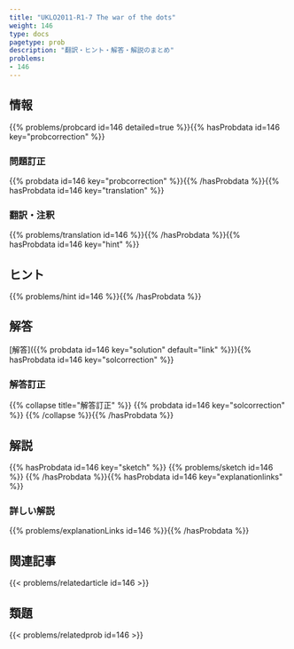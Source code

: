 ```yaml
---
title: "UKLO2011-R1-7 The war of the dots"
weight: 146
type: docs
pagetype: prob
description: "翻訳・ヒント・解答・解説のまとめ"
problems: 
- 146
---
```


## 情報

{{% problems/probcard id=146 detailed=true %}}{{% hasProbdata id=146 key="probcorrection" %}}

### 問題訂正

{{% probdata id=146 key="probcorrection" %}}{{% /hasProbdata %}}{{% hasProbdata id=146 key="translation" %}}

### 翻訳・注釈

{{% problems/translation id=146 %}}{{% /hasProbdata %}}{{% hasProbdata id=146 key="hint" %}}

## ヒント

{{% problems/hint id=146 %}}{{% /hasProbdata %}}

## 解答

[解答]({{% probdata id=146 key="solution" default="link" %}}){{% hasProbdata id=146 key="solcorrection" %}}

### 解答訂正

{{% collapse title="解答訂正" %}}
{{% probdata id=146 key="solcorrection" %}}
{{% /collapse %}}{{% /hasProbdata %}}

## 解説

{{% hasProbdata id=146 key="sketch" %}}
{{% problems/sketch id=146 %}}
{{% /hasProbdata %}}{{% hasProbdata id=146 key="explanationlinks" %}}

### 詳しい解説

{{% problems/explanationLinks id=146 %}}{{% /hasProbdata %}}

## 関連記事

{{< problems/relatedarticle id=146 >}}

## 類題

{{< problems/relatedprob id=146 >}}
